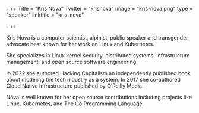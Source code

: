 +++
Title = "Kris Nóva"
Twitter = "krisnova"
image = "kris-nova.png"
type = "speaker"
linktitle = "kris-nova"

+++

Kris Nóva is a computer scientist, alpinist, public speaker and transgender advocate best known for her work on Linux and Kubernetes.

She specializes in Linux kernel security, distributed systems, infrastructure management, and open source software engineering.

In 2022 she authored Hacking Capitalism an independently published book about modeling the tech industry as a system. In 2017 she co-authored Cloud Native Infrastructure published by O’Reilly Media.

Nóva is well known for her open source contributions including projects like Linux, Kubernetes, and The Go Programming Language.
